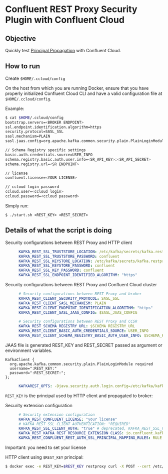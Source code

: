 # Confluent REST Proxy Security Plugin with Confluent Cloud

## Objective

Quickly test [Principal Propagation](https://docs.confluent.io/current/confluent-security-plugins/kafka-rest/principal_propagation.html#principal-propagation) with Confluent Cloud.


## How to run

Create `$HOME/.ccloud/config`

On the host from which you are running Docker, ensure that you have properly initialized Confluent Cloud CLI and have a valid configuration file at `$HOME/.ccloud/config`.

Example:

```bash
$ cat $HOME/.ccloud/config
bootstrap.servers=<BROKER ENDPOINT>
ssl.endpoint.identification.algorithm=https
security.protocol=SASL_SSL
sasl.mechanism=PLAIN
sasl.jaas.config=org.apache.kafka.common.security.plain.PlainLoginModule required username\="<API KEY>" password\="<API SECRET>";

// Schema Registry specific settings
basic.auth.credentials.source=USER_INFO
schema.registry.basic.auth.user.info=<SR_API_KEY>:<SR_API_SECRET>
schema.registry.url=<SR ENDPOINT>

// license
confluent.license=<YOUR LICENSE>

// ccloud login password
ccloud.user=<ccloud login>
ccloud.password=<ccloud password>
```

Simply run:

```
$ ./start.sh <REST_KEY> <REST_SECRET>
```

## Details of what the script is doing


Security configurations between REST Proxy and HTTP client

```yml
      KAFKA_REST_SSL_TRUSTSTORE_LOCATION: /etc/kafka/secrets/kafka.restproxy.truststore.jks
      KAFKA_REST_SSL_TRUSTSTORE_PASSWORD: confluent
      KAFKA_REST_SSL_KEYSTORE_LOCATION: /etc/kafka/secrets/kafka.restproxy.keystore.jks
      KAFKA_REST_SSL_KEYSTORE_PASSWORD: confluent
      KAFKA_REST_SSL_KEY_PASSWORD: confluent
      KAFKA_REST_SSL_ENDPOINT_IDENTIFIED_ALGORITHM: "https"
```

Security configurations between REST Proxy and Confluent Cloud cluster

```yml
      # Security configurations between REST Proxy and broker
      KAFKA_REST_CLIENT_SECURITY_PROTOCOL: SASL_SSL
      KAFKA_REST_CLIENT_SASL_MECHANISM: PLAIN
      KAFKA_REST_CLIENT_ENDPOINT_IDENTIFICATION_ALGORITHM: "https"
      KAFKA_REST_CLIENT_SASL_JAAS_CONFIG: $SASL_JAAS_CONFIG

      # Security configurations between REST Proxy and CCSR
      KAFKA_REST_SCHEMA_REGISTRY_URL: $SCHEMA_REGISTRY_URL
      KAFKA_REST_CLIENT_BASIC_AUTH_CREDENTIALS_SOURCE: USER_INFO
      KAFKA_REST_CLIENT_SCHEMA_REGISTRY_BASIC_AUTH_USER_INFO: $SCHEMA_REGISTRY_BASIC_AUTH_USER_INFO

```

JAAS file is generated REST_KEY and REST_SECRET passed as argument or environment variables.

```
KafkaClient {
  org.apache.kafka.common.security.plain.PlainLoginModule required
  username=":REST_KEY:"
  password=":REST_SECRET:";
};
```

```yml
      KAFKAREST_OPTS: -Djava.security.auth.login.config=/etc/kafka/kafka-rest.jaas.conf
```

`REST_KEY` is the principal used by HTTP client and propagated to broker:

Security extension configuration

```yml
      # Security extension configuration
      KAFKA_REST_CONFLUENT_LICENSE: "your license"
      # KAFKA_REST_SSL_CLIENT_AUTHENTICATION: "REQUIRED"
      KAFKA_REST_SSL_CLIENT_AUTH: "true" # deprecated, KAFKA_REST_SSL_CLIENT_AUTHENTICATION: "REQUIRED"
      KAFKA_REST_KAFKA_REST_RESOURCE_EXTENSION_CLASS: io.confluent.kafkarest.security.KafkaRestSecurityResourceExtension
      KAFKA_REST_CONFLUENT_REST_AUTH_SSL_PRINCIPAL_MAPPING_RULES: RULE:^CN=(.*?),OU=TEST.*$$/$$1/,DEFAULT
```

Important: you need to set your license

HTTP client using `$REST_KEY` principal:

```bash
$ docker exec -e REST_KEY=$REST_KEY restproxy curl -X POST --cert /etc/kafka/secrets/$REST_KEY.certificate.pem --key /etc/kafka/secrets/$REST_KEY.key --tlsv1.2 --cacert /etc/kafka/secrets/snakeoil-ca-1.crt -H "Content-Type: application/vnd.kafka.json.v2+json" -H "Accept: application/vnd.kafka.v2+json" --data '{"records":[{"value":{"foo":"bar"}}]}' "https://localhost:8086/topics/rest-proxy-security-plugin"
```
